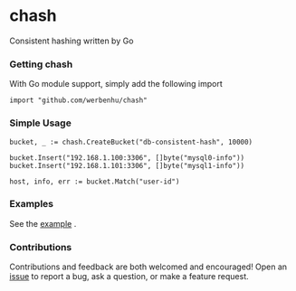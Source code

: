 # chash
Consistent hashing written by Go

### Getting chash

With Go module support, simply add the following import

`import "github.com/werbenhu/chash"`


### Simple Usage
```
bucket, _ := chash.CreateBucket("db-consistent-hash", 10000)

bucket.Insert("192.168.1.100:3306", []byte("mysql0-info"))
bucket.Insert("192.168.1.101:3306", []byte("mysql1-info"))

host, info, err := bucket.Match("user-id")
```

### Examples
See the [example](example/main.go) .

### Contributions
Contributions and feedback are both welcomed and encouraged! Open an [issue](https://github.com/werbenhu/chash/issues) to report a bug, ask a question, or make a feature request.